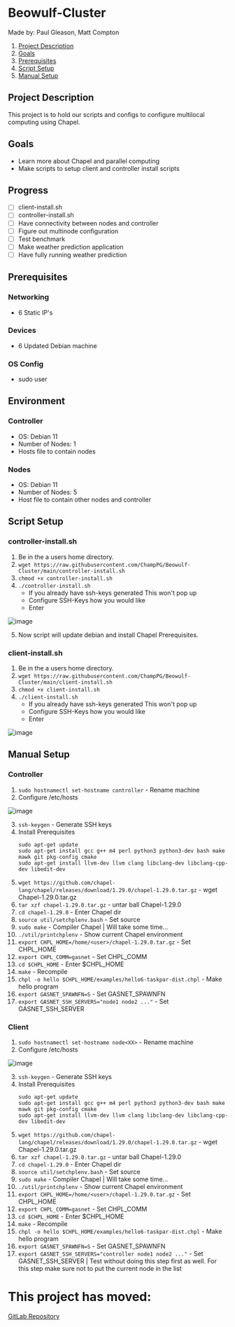 # Beowulf-Cluster
Made by: Paul Gleason, Matt Compton

1. [Project Description](#project-description)
2. [Goals](#goals)
3. [Prerequisites](#prerequisites)
4. [Script Setup](#script-setup)
5. [Manual Setup](#manual-setup)

## Project Description
This project is to hold our scripts and configs to configure multilocal computing using Chapel.

## Goals
* Learn more about Chapel and parallel computing 
* Make scripts to setup client and controller install scripts

## Progress
- [ ] client-install.sh
- [ ] controller-install.sh
- [ ] Have connectivity between nodes and controller
- [ ] Figure out multinode configuration
- [ ] Test benchmark
- [ ] Make weather prediction application
- [ ] Have fully running weather prediction

## Prerequisites

### Networking
* 6 Static IP's

### Devices
* 6 Updated Debian machine

### OS Config
* sudo user

## Environment

### Controller

* OS: Debian 11
* Number of Nodes: 1
* Hosts file to contain nodes

### Nodes

* OS: Debian 11
* Number of Nodes: 5
* Host file to contain other nodes and controller

## Script Setup

### controller-install.sh

1. Be in the a users home directory.
2. `wget https://raw.githubusercontent.com/ChampPG/Beowulf-Cluster/main/controller-install.sh`
3. `chmod +x controller-install.sh`
4. `./controller-install.sh`
    * If you already have ssh-keys generated This won't pop up
    * Configure SSH-Keys how you would like
    * Enter

![image](https://user-images.githubusercontent.com/71086240/216885081-5d06b142-e1be-4c0c-9ff0-d5ee041f5b13.png)

5. Now script will update debian and install Chapel Prerequisites.

### client-install.sh

1. Be in the a users home directory.
2. `wget https://raw.githubusercontent.com/ChampPG/Beowulf-Cluster/main/client-install.sh`
3. `chmod +x client-install.sh`
4. `./client-install.sh`
    * If you already have ssh-keys generated This won't pop up
    * Configure SSH-Keys how you would like
    * Enter

![image](https://user-images.githubusercontent.com/71086240/216885081-5d06b142-e1be-4c0c-9ff0-d5ee041f5b13.png)


## Manual Setup

### Controller

1. `sudo hostnamectl set-hostname controller` - Rename machine 
2. Configure /etc/hosts

![image](https://user-images.githubusercontent.com/71086240/217402608-5dee0338-084b-4912-9baf-43ea75c8c6d5.png)

3. `ssh-keygen` - Generate SSH keys 
4. Install Prerequisites
   ```
   sudo apt-get update
   sudo apt-get install gcc g++ m4 perl python3 python3-dev bash make mawk git pkg-config cmake
   sudo apt-get install llvm-dev llvm clang libclang-dev libclang-cpp-dev libedit-dev
   ```
5. `wget https://github.com/chapel-lang/chapel/releases/download/1.29.0/chapel-1.29.0.tar.gz` - wget Chapel-1.29.0.tar.gz
6. `tar xzf chapel-1.29.0.tar.gz` - untar ball Chapel-1.29.0 
7. `cd chapel-1.29.0` - Enter Chapel dir 
8. `source util/setchplenv.bash` - Set source 
9. `sudo make` - Compiler Chapel | Will take some time...
10. `./util/printchplenv` - Show current Chapel environment 
11. `export CHPL_HOME=/home/<user>/chapel-1.29.0.tar.gz` - Set CHPL_HOME
12. `export CHPL_COMM=gasnet` - Set CHPL_COMM 
13. `cd $CHPL_HOME` - Enter $CHPL_HOME 
14. `make` - Recompile
15. `chpl -o hello $CHPL_HOME/examples/hello6-taskpar-dist.chpl` - Make hello program
16. `export GASNET_SPAWNFN=S` - Set GASNET_SPAWNFN
17. `export GASNET_SSH_SERVERS="node1 node2 ..."` - Set GASNET_SSH_SERVER 

### Client

1. `sudo hostnamectl set-hostname node<XX>` - Rename machine 
2. Configure /etc/hosts

![image](https://user-images.githubusercontent.com/71086240/217401785-763cd770-c948-4895-8aed-d5876997927c.png)

3. `ssh-keygen` - Generate SSH keys 
4. Install Prerequisites
   ```
   sudo apt-get update
   sudo apt-get install gcc g++ m4 perl python3 python3-dev bash make mawk git pkg-config cmake
   sudo apt-get install llvm-dev llvm clang libclang-dev libclang-cpp-dev libedit-dev
   ```
5. `wget https://github.com/chapel-lang/chapel/releases/download/1.29.0/chapel-1.29.0.tar.gz` - wget Chapel-1.29.0.tar.gz
6. `tar xzf chapel-1.29.0.tar.gz` - untar ball Chapel-1.29.0 
7. `cd chapel-1.29.0` - Enter Chapel dir 
8. `source util/setchplenv.bash` - Set source 
9. `sudo make` - Compiler Chapel | Will take some time...
10. `./util/printchplenv` - Show current Chapel environment 
11. `export CHPL_HOME=/home/<user>/chapel-1.29.0.tar.gz` - Set CHPL_HOME
12. `export CHPL_COMM=gasnet` - Set CHPL_COMM 
13. `cd $CHPL_HOME` - Enter $CHPL_HOME 
14. `make` - Recompile
15. `chpl -o hello $CHPL_HOME/examples/hello6-taskpar-dist.chpl` - Make hello program
16. `export GASNET_SPAWNFN=S` - Set GASNET_SPAWNFN
17. `export GASNET_SSH_SERVERS="controller node1 node2 ..."` - Set GASNET_SSH_SERVER | Test without doing this step first as well. For this step make sure not to put the current node in the list


# This project has moved:
[GitLab Repository](https://gitlab.mattcompton.dev/matt/Beowulf-Cluster)